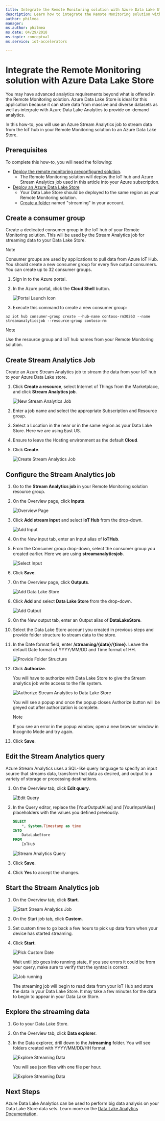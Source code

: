 ```yaml
---
title: Integrate the Remote Monitoring solution with Azure Data Lake Store | Microsoft Docs
description: Learn how to integrate the Remote Monitoring solution with Azure Data Lake Store using an Azure Stream Analytics job.
author: philmea
manager: 
ms.author: philmea
ms.date: 04/29/2018
ms.topic: conceptual
ms.service: iot-accelerators

---
```

# Integrate the Remote Monitoring solution with Azure Data Lake Store

You may have advanced analytics requirements beyond what is offered in the Remote Monitoring solution. Azure Data Lake Store is ideal for this application because it can store data from massive and diverse datasets as well as integrate with Azure Data Lake Analytics to provide on-demand analytics.

In this how-to, you will use an Azure Stream Analytics job to stream data from the IoT hub in your Remote Monitoring solution to an Azure Data Lake Store.

## Prerequisites

To complete this how-to, you will need the following:

* [Deploy the remote monitoring preconfigured solution](iot-accelerators-remote-monitoring-deploy.md).
  * The Remote Monitoring solution will deploy the IoT hub and Azure Stream Analytics job used in this article into your Azure subscription.
* [Deploy an Azure Data Lake Store](../data-lake-store/data-lake-store-get-started-portal.md)
  * Your Data Lake Store should be deployed to the same region as your Remote Monitoring solution.
  * [Create a folder](../data-lake-store/data-lake-store-get-started-portal.md#createfolder) named "streaming" in your account.

## Create a consumer group

Create a dedicated consumer group in the IoT hub of your Remote Monitoring solution. This will be used by the Stream Analytics job for streaming data to your Data Lake Store.

> [!NOTE]
> Consumer groups are used by applications to pull data from Azure IoT Hub. You should create a new consumer group for every five output consumers. You can create up to 32 consumer groups.

1. Sign in to the Azure portal.

1. In the Azure portal, click the **Cloud Shell** button.

    ![Portal Launch Icon](./media/iot-accelerators-integrate-data-lake/portal-launch-icon.png)

1. Execute this command to create a new consumer group:

```azurecli-interactive
az iot hub consumer-group create --hub-name contoso-rm30263 --name streamanalyticsjob --resource-group contoso-rm
```

> [!NOTE]
> Use the resource group and IoT hub names from your Remote Monitoring solution.

## Create Stream Analytics Job

Create an Azure Stream Analytics job to stream the data from your IoT hub to your Azure Data Lake store.

1. Click **Create a resource**, select Internet of Things from the Marketplace, and click **Stream Analytics job**.

    ![New Stream Analytics Job](./media/iot-accelerators-integrate-data-lake/new-stream-analytics-job.png)

1. Enter a job name and select the appropriate Subscription and Resource group.

1. Select a Location in the near or in the same region as your Data Lake Store. Here we are using East US.

1. Ensure to leave the Hosting environment as the default **Cloud**.

1. Click **Create**.

    ![Create Stream Analytics Job](./media/iot-accelerators-integrate-data-lake/create-stream-analytics-job.png)

## Configure the Stream Analytics job

1. Go to the **Stream Analytics job** in your Remote Monitoring solution resource group.

1. On the Overview page, click **Inputs**.

    ![Overview Page](./media/iot-accelerators-integrate-data-lake/stream-analytics-overview.png)

1. Click **Add stream input** and select **IoT Hub** from the drop-down.

    ![Add Input](./media/iot-accelerators-integrate-data-lake/stream-analytics-add-input.png)

1. On the New input tab, enter an Input alias of **IoTHub**.

1. From the Consumer group drop-down, select the consumer group you created earlier. Here we are using **streamanalyticsjob**.

    ![Select Input](./media/iot-accelerators-integrate-data-lake/stream-analytics-new-input.png)

1. Click **Save**.

1. On the Overview page, click **Outputs**.

    ![Add Data Lake Store](./media/iot-accelerators-integrate-data-lake/stream-analytics-overview-2.png)

1. Click **Add** and select **Data Lake Store** from the drop-down.

    ![Add Output](./media/iot-accelerators-integrate-data-lake/stream-analytics-output.png)

1. On the New output tab, enter an Output alias of **DataLakeStore**.

1. Select the Data Lake Store account you created in previous steps and provide folder structure to stream data to the store.

1. In the Date format field, enter **/streaming/{date}/{time}**. Leave the default Date format of YYYY/MM/DD and Time format of HH.

    ![Provide Folder Structure](./media/iot-accelerators-integrate-data-lake/stream-analytics-new-output.png)

1. Click **Authorize**.

    You will have to authorize with Data Lake Store to give the Stream analytics job write access to the file system.

    ![Authorize Stream Analytics to Data Lake Store](./media/iot-accelerators-integrate-data-lake/stream-analytics-out-authorize.png)

    You will see a popup and once the popup closes Authorize button will be greyed out after authorization is complete.

    > [!NOTE]
    > If you see an error in the popup window, open a new browser window in Incognito Mode and try again.

1. Click **Save**.

## Edit the Stream Analytics query

Azure Stream Analytics uses a SQL-like query language to specify an input source that streams data, transform that data as desired, and output to a variety of storage or processing destinations.

1. On the Overview tab, click **Edit query**.

    ![Edit Query](./media/iot-accelerators-integrate-data-lake/stream-analytics-edit-query.png)

1. In the Query editor, replace the [YourOutputAlias] and [YourInputAlias] placeholders with the values you defined previously.

    ```sql
    SELECT
        *, System.Timestamp as time
    INTO
        DataLakeStore
    FROM
        IoTHub
    ```

    ![Stream Analytics Query](./media/iot-accelerators-integrate-data-lake/stream-analytics-query.png)

1. Click **Save**.
1. Click **Yes** to accept the changes.

## Start the Stream Analytics job

1. On the Overview tab, click **Start**.

    ![Start Stream Analytics Job](./media/iot-accelerators-integrate-data-lake/stream-analytics-start.png)

1. On the Start job tab, click **Custom**.

1. Set custom time to go back a few hours to pick up data from when your device has started streaming.

1. Click **Start**.

    ![Pick Custom Date](./media/iot-accelerators-integrate-data-lake/stream-analytics-start-custom.png)

    Wait until job goes into running state, if you see errors it could be from your query, make sure to verify that the syntax is correct.

    ![Job running](./media/iot-accelerators-integrate-data-lake/stream-analytics-running.png)

    The streaming job will begin to read data from your IoT Hub and store the data in your Data Lake Store. It may take a few minutes for the data to begin to appear in your Data Lake Store.

## Explore the streaming data

1. Go to your Data Lake Store.

1. On the Overview tab, click **Data explorer**.

1. In the Data explorer, drill down to the **/streaming** folder. You will see folders created with YYYY/MM/DD/HH format.

    ![Explore Streaming Data](./media/iot-accelerators-integrate-data-lake/data-lake-store-data-explorer.png)

    You will see json files with one file per hour.

    ![Explore Streaming Data](./media/iot-accelerators-integrate-data-lake/data-lake-store-file-preview.png)

## Next Steps

Azure Data Lake Analytics can be used to perform big data analysis on your Data Lake Store data sets. Learn more on the [Data Lake Analytics Documentation](https://docs.microsoft.com/en-us/azure/data-lake-analytics).
